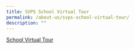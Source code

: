 ```yaml
---
title: SVPS School Virtual Tour
permalink: /about-us/svps-school-virtual-tour/
description: ""
---
```

<a href="https://4d.silvrcraft.com/svps360/">School Virtual Tour</a>